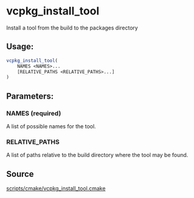 # vcpkg_install_tool

Install a tool from the build to the packages directory

## Usage:
```cmake
vcpkg_install_tool(
    NAMES <NAMES>...
    [RELATIVE_PATHS <RELATIVE_PATHS>...]
)
```

## Parameters:
### NAMES (required)
A list of possible names for the tool.

### RELATIVE_PATHS
A list of paths relative to the build directory where the tool may be found.

## Source
[scripts/cmake/vcpkg_install_tool.cmake](https://github.com/Microsoft/vcpkg/blob/master/scripts/cmake/vcpkg_install_tool.cmake)
